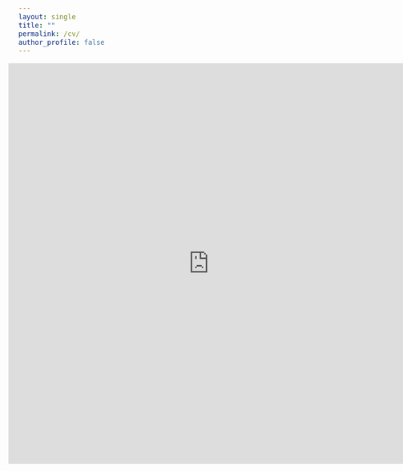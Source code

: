 ```yaml
---
layout: single
title: ""
permalink: /cv/
author_profile: false
---
```

<body>

<style>
@import url('https://fonts.googleapis.com/css2?family=Lato:ital,wght@0,100;0,300;0,400;0,700;0,900;1,100;1,300;1,400;1,700;1,900&display=swap');
</style>
<!-- <body style="font-family: sans-serif; font-size: 12pt;"> -->
<body style="font-family: Lato; font-size: 12pt; font-weight: 400">
<!-- <body style="font-family: Open Sans; font-weight: 300; font-style: light; font-size: 12pt;"> -->

<iframe
    src="https://docs.google.com/gview?url=https://gcheng-nus.github.io/CV/CV_Guang.pdf&embedded=true"
    style="width:800px; height:800px; margin-left:-20px"
    frameborder="0"
></iframe>

</body>